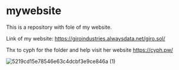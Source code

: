 # mywebsite 
This is a repository with fole of my website.

Link of my website: https://giroindustries.alwaysdata.net/giro.sol/

Thx to cyph for the folder and help visit her website https://cyph.pw/

![5219cd15e78546e63c4dcbf3e9ce846a (1)](https://user-images.githubusercontent.com/96349426/210223006-da1e8af0-ad84-4530-afdc-e7c987acd152.jpg)
